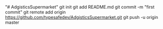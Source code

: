 "# AdgisticsSupermarket"  git init git add README.md git commit -m "first commit" git remote add origin https://github.com/typesafedev/AdgisticsSupermarket.git git push -u origin master
